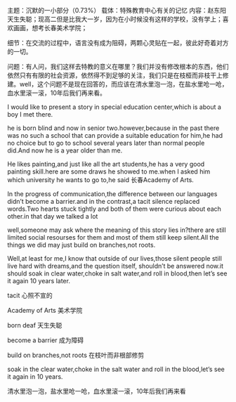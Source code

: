 主题：沉默的一小部分（0.73%）
载体：特殊教育中心有关的记忆
内容：赵东阳
	天生失聪；现高二但是比我大一岁，因为在小时候没有这样的学校，没有学上；喜欢画画，想考长春美术学院；

细节：在交流的过程中，语言没有成为阻碍，两颗心灵贴在一起，彼此好奇着对方的一切。

问题：有人问，我们这样去特教的意义在哪里？我们并没有修改根本的东西，他们依然只有有限的社会资源，依然得不到足够的关注，我们只是在枝桠而非枝干上修建。well，这个问题不是现在回答的，而应该在清水里泡一泡，在盐水里呛一呛，血水里滚一滚，10年后我们再来看。

I would like to present a story in special education center,which is about a boy I met there.

he is born blind and now in senior two.however,because in the past there was no such a school that can provide a suitable education for him,he had no choice but to go to school several years later than normal people did.And now he is a year older than me.

He likes painting,and just like all the art students,he has a very good painting skill.here are some draws he showed to me.when I asked him which university he wants to go to,he said 长春Academy of Arts.

In the progress of communication,the difference between our languages didn’t become a barrier.and in the contrast,a tacit silence replaced words.Two hearts stuck tightly and both of them were curious about each other.in that day we talked a lot

well,someone may ask where the meaning of this story lies in?there are still limited social resourses for them and most of them still keep silent.All the things we did may just build on branches,not roots.

Well,at least for me,I know that outside of our lives,those silent people still live hard with dreams,and the question itself, shouldn’t be answered now.it should soak in clear water,choke in salt water,and roll in blood,then let’s see it again 10 years later.

tacit 心照不宣的

Academy of Arts 美术学院

born deaf 天生失聪

become a barrier 成为障碍

build on branches,not roots 在枝叶而非根部修剪

soak in the clear water,choke in the salt water and roll in the blood,let’s see it again in 10 years.

清水里泡一泡，盐水里呛一呛，血水里滚一滚，10年后我们再来看